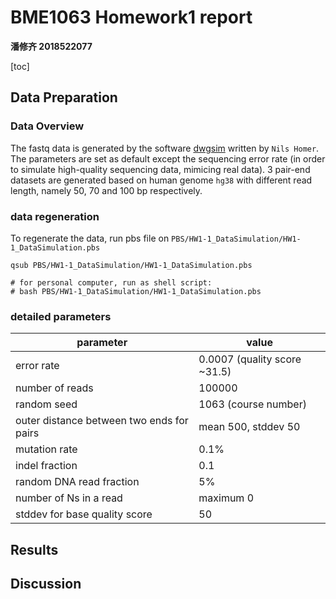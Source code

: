 # BME1063 Homework1 report
**潘修齐 2018522077**

[toc]

## Data Preparation

### Data Overview

The fastq data is generated by the software [dwgsim](https://github.com/nh13/DWGSIM) written by `Nils Homer`. The parameters are set as default except the sequencing error rate (in order to simulate high-quality sequencing data, mimicing real data). 3 pair-end datasets are generated based on human genome `hg38` with different read length, namely 50, 70 and 100 bp respectively.

### data regeneration

To regenerate the data, run pbs file on `PBS/HW1-1_DataSimulation/HW1-1_DataSimulation.pbs`

```shell
qsub PBS/HW1-1_DataSimulation/HW1-1_DataSimulation.pbs

# for personal computer, run as shell script:
# bash PBS/HW1-1_DataSimulation/HW1-1_DataSimulation.pbs
```

### detailed parameters

| parameter | value |
|-----------|-------|
| error rate | 0.0007 (quality score ~31.5) |
| number of reads | 100000 |
| random seed | 1063 (course number) |
| outer distance between two ends for pairs | mean 500, stddev 50|
| mutation rate | 0.1% |
| indel fraction | 0.1 |
| random DNA read fraction | 5% |
| number of Ns in a read | maximum 0 |
| stddev for base quality score | 50 |

## Results

## Discussion